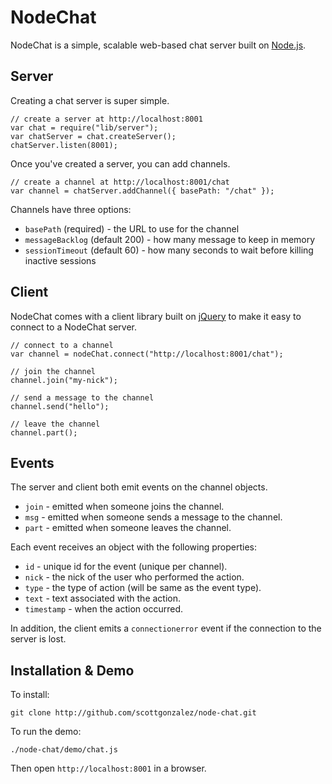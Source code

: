 NodeChat
========

NodeChat is a simple, scalable web-based chat server built on [Node.js](http://nodejs.org).


Server
------

Creating a chat server is super simple.

	// create a server at http://localhost:8001
	var chat = require("lib/server");
	var chatServer = chat.createServer();
	chatServer.listen(8001);

Once you've created a server, you can add channels.

	// create a channel at http://localhost:8001/chat
	var channel = chatServer.addChannel({ basePath: "/chat" });

Channels have three options:

* `basePath` (required) - the URL to use for the channel
* `messageBacklog` (default 200) - how many message to keep in memory
* `sessionTimeout` (default 60) - how many seconds to wait before killing inactive sessions


Client
------

NodeChat comes with a client library built on [jQuery](http://jquery.com) to make it easy to connect to a NodeChat server.

	// connect to a channel
	var channel = nodeChat.connect("http://localhost:8001/chat");

	// join the channel
	channel.join("my-nick");

	// send a message to the channel
	channel.send("hello");

	// leave the channel
	channel.part();


Events
------

The server and client both emit events on the channel objects.

* `join` - emitted when someone joins the channel.
* `msg` - emitted when someone sends a message to the channel.
* `part` - emitted when someone leaves the channel.

Each event receives an object with the following properties:

* `id` - unique id for the event (unique per channel).
* `nick` - the nick of the user who performed the action.
* `type` - the type of action (will be same as the event type).
* `text` - text associated with the action.
* `timestamp` - when the action occurred.

In addition, the client emits a `connectionerror` event if the connection to the server is lost.


Installation & Demo
-------------------

To install:

	git clone http://github.com/scottgonzalez/node-chat.git

To run the demo:

	./node-chat/demo/chat.js
Then open `http://localhost:8001` in a browser.
